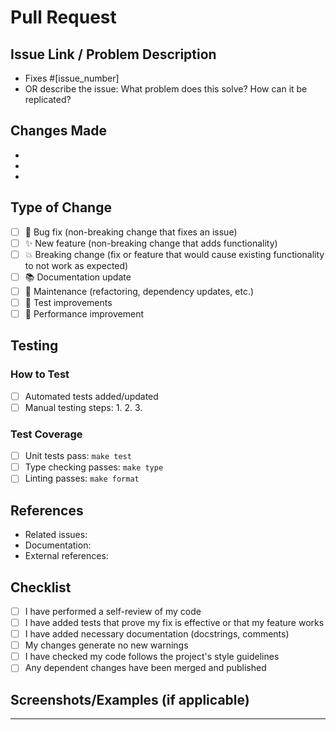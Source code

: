 # Pull Request

## Issue Link / Problem Description
<!-- Link to related issue or describe the problem this PR solves -->
- Fixes #[issue_number]
- OR describe the issue: What problem does this solve? How can it be replicated?

## Changes Made
<!-- Describe what you changed and why -->
- 
- 
- 

## Type of Change
<!-- Check the relevant box -->
- [ ] 🐛 Bug fix (non-breaking change that fixes an issue)
- [ ] ✨ New feature (non-breaking change that adds functionality)
- [ ] 💥 Breaking change (fix or feature that would cause existing functionality to not work as expected)
- [ ] 📚 Documentation update
- [ ] 🔧 Maintenance (refactoring, dependency updates, etc.)
- [ ] 🧪 Test improvements
- [ ] 🚀 Performance improvement

## Testing
<!-- Describe how this should be tested -->
### How to Test
- [ ] Automated tests added/updated
- [ ] Manual testing steps:
  1. 
  2. 
  3. 

### Test Coverage
- [ ] Unit tests pass: `make test`
- [ ] Type checking passes: `make type`
- [ ] Linting passes: `make format`

## References
<!-- Link to related issues, discussions, forums, or external resources -->
- Related issues: 
- Documentation: 
- External references: 

## Checklist
<!-- Complete before requesting review -->
- [ ] I have performed a self-review of my code
- [ ] I have added tests that prove my fix is effective or that my feature works
- [ ] I have added necessary documentation (docstrings, comments)
- [ ] My changes generate no new warnings
- [ ] I have checked my code follows the project's style guidelines
- [ ] Any dependent changes have been merged and published

## Screenshots/Examples (if applicable)
<!-- Add screenshots or code examples showing the change -->

---
<!-- 
Thank you for contributing to Ragas! 
Please fill out the sections above as completely as possible.
The more information you provide, the faster your PR can be reviewed and merged.
-->
